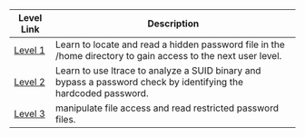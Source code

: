 | Level Link | Description |
|------------|-------------|
| [Level 1](Level_1.md) | Learn to locate and read a hidden password file in the /home directory to gain access to the next user level. |
| [Level 2](Level_2.md) | Learn to use ltrace to analyze a SUID binary and bypass a password check by identifying the hardcoded password. |
| [Level 3](Level_3.md) | manipulate file access and read restricted password files. |